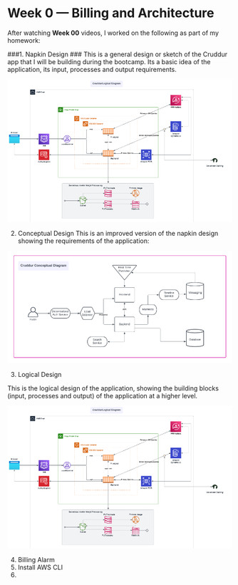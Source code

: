 # Week 0 — Billing and Architecture

After watching **Week 00** videos, I worked on the following as part of my homework:

###1. Napkin Design ###
This is a general design or sketch of the Cruddur app that I will be building during the bootcamp. Its a basic idea of the application, its input, processes and output requirements. 

![This is an image](https://github.com/vonrashey/aws-bootcamp-cruddur-2023/blob/main/_docs/assets/LogicalDiagram.png)

2. Conceptual Design
This is an improved version of the napkin design showing the requirements of the application:

![This is an image](https://github.com/vonrashey/aws-bootcamp-cruddur-2023/blob/main/_docs/assets/Conceptual%20Diagram.png)


3. Logical Design

This is the logical design of the application, showing the building blocks (input, processes and output) of the application at a higher level.

![This is an image](https://github.com/vonrashey/aws-bootcamp-cruddur-2023/blob/main/_docs/assets/LogicalDiagram.png)

4. Billing Alarm
6. Install AWS CLI
7. 
